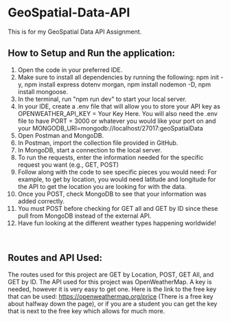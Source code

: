 # GeoSpatial-Data-API
This is for my GeoSpatial Data API Assignment.
<br>

## How to Setup and Run the application:
1. Open the code in your preferred IDE.
2. Make sure to install all dependencies by running the following: npm init -y, npm install express dotenv morgan, npm install nodemon -D, npm install mongoose.
4. In the terminal, run "npm run dev" to start your local server.
5. In your IDE, create a .env file that will allow you to store your API key as OPENWEATHER_API_KEY = Your Key Here. You will also need the .env file to have PORT = 3000 or whatever you would like your port on and your MONGODB_URI=mongodb://localhost/27017:geoSpatialData
6. Open Postman and MongoDB.
7. In Postman, import the collection file provided in GitHub.
8. In MongoDB, start a connection to the local server.
9. To run the requests, enter the information needed for the specific request you want (e.g., GET, POST)
10. Follow along with the code to see specific pieces you would need: For example, to get by location, you would need latitude and longitude for the API to get the location you are looking for with the data.
11. Once you POST, check MongoDB to see that your information was added correctly.
12. You must POST before checking for GET all and GET by ID since these pull from MongoDB instead of the external API.
13. Have fun looking at the different weather types happening worldwide!
<br>

## Routes and API Used:
The routes used for this project are GET by Location, POST, GET All, and GET by ID. The API used for this project was OpenWeatherMap. A key is needed, however it is very easy to get one. Here is the link to the free key that can be used: https://openweathermap.org/price (There is a free key about halfway down the page), or if you are a student you can get the key that is next to the free key which allows for much more.
